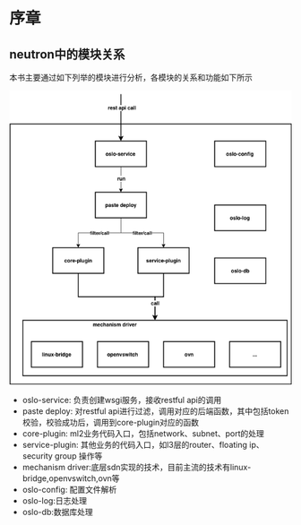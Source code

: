 # 序章

## neutron中的模块关系
本书主要通过如下列举的模块进行分析，各模块的关系和功能如下所示

![](images/modules_relation.png)

- oslo-service: 负责创建wsgi服务，接收restful api的调用
- paste deploy: 对restful
  api进行过滤，调用对应的后端函数，其中包括token校验，校验成功后，调用到core-plugin对应的函数
- core-plugin: ml2业务代码入口，包括network、subnet、port的处理
- service-plugin: 其他业务的代码入口，如l3层的router、floating ip、security
  group 操作等
- mechanism
  driver:底层sdn实现的技术，目前主流的技术有linux-bridge,openvswitch,ovn等
- oslo-config: 配置文件解析
- oslo-log:日志处理
- oslo-db:数据库处理
